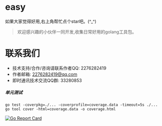 # easy
如果大家觉得好用,右上角帮忙点个star吧。(^_^)
> 欢迎感兴趣的小伙伴一同开发,收集日常好用的golang工具包。
# 联系我们
- 技术支持/合作/咨询请联系作者QQ: 2276282419
- 作者邮箱: 2276282419@qq.com
- 即时通讯技术交流QQ群: 33280853
##### 单元测试
```
go test -coverpkg=./... -coverprofile=coverage.data -timeout=5s ./...
go tool cover -html=coverage.data -o coverage.html
````
[![Go Report Card](https://goreportcard.com/badge/github.com/sunmi-OS/gocore)](https://goreportcard.com/report/github.com/sunmi-OS/gocore/v2)
